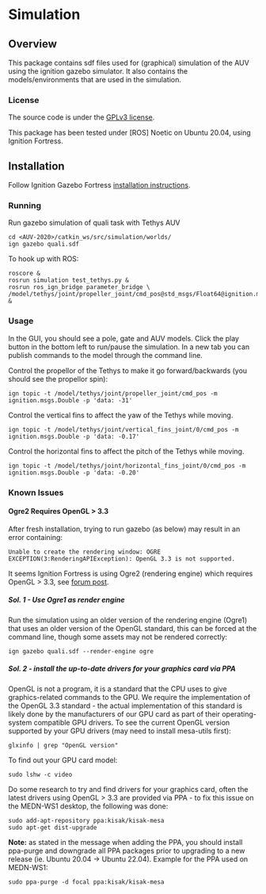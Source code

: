 # Simulation


## Overview

This package contains sdf files used for (graphical) simulation of the AUV using the ignition gazebo simulator.
It also contains the models/environments that are used in the simulation.  

### License

The source code is under the [GPLv3 license](../../../LICENSE).

This package has been tested under [ROS] Noetic on Ubuntu 20.04, using Ignition Fortress.


## Installation

Follow Ignition Gazebo Fortress [installation instructions](https://gazebosim.org/docs/fortress/install_ubuntu). 


### Running

Run gazebo simulation of quali task with Tethys AUV

	cd <AUV-2020>/catkin_ws/src/simulation/worlds/
	ign gazebo quali.sdf
	
To hook up with ROS:

	roscore &
	rosrun simulation test_tethys.py &
	rosrun ros_ign_bridge parameter_bridge \ 
	/model/tethys/joint/propeller_joint/cmd_pos@std_msgs/Float64@ignition.msgs.Double &


### Usage

In the GUI, you should see a pole, gate and AUV models. Click the play button in the bottom left to 
run/pause the simulation. In a new tab you can publish commands to the model through the command line.

Control the propellor of the Tethys to make it go forward/backwards (you should see the propellor spin):

	ign topic -t /model/tethys/joint/propeller_joint/cmd_pos -m ignition.msgs.Double -p 'data: -31'

Control the vertical fins to affect the yaw of the Tethys while moving. 

	ign topic -t /model/tethys/joint/vertical_fins_joint/0/cmd_pos -m ignition.msgs.Double -p 'data: -0.17'

Control the horizontal fins to affect the pitch of the Tethys while moving. 

	ign topic -t /model/tethys/joint/horizontal_fins_joint/0/cmd_pos -m ignition.msgs.Double -p 'data: -0.20'


### Known Issues

#### Ogre2 Requires OpenGL > 3.3

After fresh installation, trying to run gazebo (as below) may result in an error containing:

```
Unable to create the rendering window: OGRE EXCEPTION(3:RenderingAPIException): OpenGL 3.3 is not supported.
```

It seems Ignition Fortress is using Ogre2 (rendering engine) which requires OpenGL > 3.3, 
see [forum post](https://answers.gazebosim.org/question/27597/ignition-crashes-directly-after-start/). 

##### Sol. 1 - Use Ogre1 as render engine

Run the simulation using an older version of the rendering engine (Ogre1) that uses an older version of 
the OpenGL standard, this can be forced at the command line, though some assets may not be rendered correctly:

	ign gazebo quali.sdf --render-engine ogre


##### Sol. 2 - install the up-to-date drivers for your graphics card via PPA

OpenGL is not a program, it is a standard that the CPU uses to give graphics-related commands to the GPU. 
We require the implementation of the OpenGL 3.3 standard - the actual implementation of this standard is 
likely done by the manufacturers of our GPU card as part of their operating-system compatible GPU drivers. 
To see the current OpenGL version supported by your GPU drivers (may need to install mesa-utils first):

	glxinfo | grep "OpenGL version"

To find out your GPU card model:

	sudo lshw -c video

Do some research to try and find drivers for your graphics card, often the latest drivers using OpenGL > 3.3 are 
provided via PPA - to fix this issue on the MEDN-WS1 desktop, the following was done:

```
sudo add-apt-repository ppa:kisak/kisak-mesa
sudo apt-get dist-upgrade	
```

**Note:** as stated in the message when adding the PPA, you should install ppa-purge and downgrade all PPA packages 
prior to upgrading to a new release (ie. Ubuntu 20.04 -> Ubuntu 22.04). Example for the PPA used on MEDN-WS1:

```
sudo ppa-purge -d focal ppa:kisak/kisak-mesa
```
